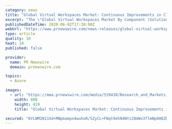 ```yaml
---
category: news
title: "Global Virtual Workspaces Market: Continuous Improvements in Cloud Technology Expected to Bolster Growth Until 2025"
excerpt: "The \"Global Virtual Workspaces Market By Component (Solutions, Services), By Deployment Type (Public, Private, Hybrid), By"
publishedDateTime: 2020-06-02T17:30:00Z
webUrl: "https://www.prnewswire.com/news-releases/global-virtual-workspaces-market-continuous-improvements-in-cloud-technology-expected-to-bolster-growth-until-2025-301069493.html"
type: article
quality: 10
heat: 10
published: false

provider:
  name: PR Newswire
  domain: prnewswire.com

topics:
  - Azure

images:
  - url: "https://mma.prnewswire.com/media/539438/Research_and_Markets_Logo.jpg?p=facebook"
    width: 800
    height: 419
    title: "Global Virtual Workspaces Market: Continuous Improvements in Cloud Technology Expected to Bolster Growth Until 2025"

secured: "6YLWM2N11Xd+MNpmampn4wuhoR/5ZyCL+FNqt9ehN4NYz28mWx37lmNp6H6ZDCqnPF849T/kQzkWuIUfSx28Ze8t8VBXLWKMI5cA/8DUZziyv5zorcv+CJ5S6aGThXB5+sx6wDba1wYO7p8N2woafz10Hf7U8o4Exmz7FNUDi+qG8kFzzCt+42nYsqATY/PqSPx2jfvv/vtBnk2iNGdRXledzsNsF6jBcERMQXa8ZtCFxGKMxXRu5L4ekhlFuSioDnlbBp0gK/97u8ECyxGxP1yxbx++yzgscjYxvW0XMg2DWbkUo4RLWPj8z45ZUjYd;6ZPfedP0FgumUYg8El4fng=="
---
```


